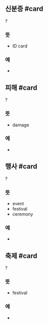 ## 신분증 #card
?
### 뜻
- ID card
### 예
-

## 피해 #card
?
### 뜻
- damage
### 예
-

## 행사 #card
?
### 뜻
- event
- festival
- ceremony
### 예
-
<!--SR:!2024-08-07,1,230-->

## 축제 #card
?
### 뜻
- festival
### 예
-
